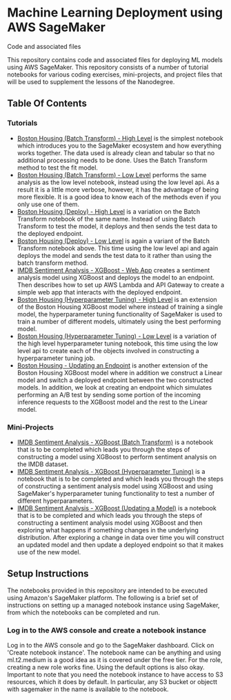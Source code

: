 # Machine Learning Deployment using AWS SageMaker

Code and associated files 

This repository contains code and associated files for deploying ML models using AWS SageMaker. This repository consists of a number of tutorial notebooks for various coding exercises, mini-projects, and project files that will be used to supplement the lessons of the Nanodegree.

## Table Of Contents

### Tutorials
* [Boston Housing (Batch Transform) - High Level](https://github.com/shrikantnaidu/AWS-SageMaker/blob/master/SageMaker%20Tutorial/Boston%20Housing%20-%20XGBoost%20(Batch%20Transform)%20-%20High%20Level.ipynb) is the simplest notebook which introduces you to the SageMaker ecosystem and how everything works together. The data used is already clean and tabular so that no additional processing needs to be done. Uses the Batch Transform method to test the fit model.
* [Boston Housing (Batch Transform) - Low Level](https://github.com/shrikantnaidu/AWS-SageMaker/blob/master/SageMaker%20Tutorial/Boston%20Housing%20-%20XGBoost%20(Batch%20Transform)%20-%20Low%20Level.ipynb) performs the same analysis as the low level notebook, instead using the low level api. As a result it is a little more verbose, however, it has the advantage of being more flexible. It is a good idea to know each of the methods even if you only use one of them.
* [Boston Housing (Deploy) - High Level](https://github.com/shrikantnaidu/AWS-SageMaker/blob/master/SageMaker%20Tutorial/Boston%20Housing%20-%20XGBoost%20(Deploy)%20-%20High%20Level.ipynb) is a variation on the Batch Transform notebook of the same name. Instead of using Batch Transform to test the model, it deploys and then sends the test data to the deployed endpoint.
* [Boston Housing (Deploy) - Low Level](https://github.com/shrikantnaidu/AWS-SageMaker/blob/master/SageMaker%20Tutorial/Boston%20Housing%20-%20XGBoost%20(Deploy)%20-%20Low%20Level.ipynb) is again a variant of the Batch Transform notebook above. This time using the low level api and again deploys the model and sends the test data to it rather than using the batch transform method.
* [IMDB Sentiment Analysis - XGBoost - Web App](https://github.com/udacity/sagemaker-deployment/blob/master/Tutorials/IMDB%20Sentiment%20Analysis%20-%20XGBoost%20-%20Web%20App.ipynb) creates a sentiment analysis model using XGBoost and deploys the model to an endpoint. Then describes how to set up AWS Lambda and API Gateway to create a simple web app that interacts with the deployed endpoint.
* [Boston Housing (Hyperparameter Tuning) - High Level](https://github.com/udacity/sagemaker-deployment/tree/master/Tutorials/Boston%20Housing%20-%20XGBoost%20(Hyperparameter%20Tuning)%20-%20High%20Level.ipynb) is an extension of the Boston Housing XGBoost model where instead of training a single model, the hyperparameter tuning functionality of SageMaker is used to train a number of different models, ultimately using the best performing model.
* [Boston Housing (Hyperparameter Tuning) - Low Level](https://github.com/udacity/sagemaker-deployment/tree/master/Tutorials/Boston%20Housing%20-%20XGBoost%20(Hyperparameter%20Tuning)%20-%20Low%20Level.ipynb) is a variation of the high level hyperparameter tuning notebook, this time using the low level api to create each of the objects involved in constructing a hyperparameter tuning job.
* [Boston Housing - Updating an Endpoint](https://github.com/udacity/sagemaker-deployment/tree/master/Tutorials/Boston%20Housing%20-%20Updating%20an%20Endpoint.ipynb) is another extension of the Boston Housing XGBoost model where in addition we construct a Linear model and switch a deployed endpoint between the two constructed models. In addition, we look at creating an endpoint which simulates performing an A/B test by sending some portion of the incoming inference requests to the XGBoost model and the rest to the Linear model.

### Mini-Projects
* [IMDB Sentiment Analysis - XGBoost (Batch Transform)](https://github.com/udacity/sagemaker-deployment/tree/master/Mini-Projects/IMDB%20Sentiment%20Analysis%20-%20XGBoost%20(Batch%20Transform).ipynb) is a notebook that is to be completed which leads you through the steps of constructing a model using XGBoost to perform sentiment analysis on the IMDB dataset.
* [IMDB Sentiment Analysis - XGBoost (Hyperparameter Tuning)](https://github.com/udacity/sagemaker-deployment/tree/master/Mini-Projects/IMDB%20Sentiment%20Analysis%20-%20XGBoost%20(Hyperparameter%20Tuning).ipynb) is a notebook that is to be completed and which leads you through the steps of constructing a sentiment analysis model using XGBoost and using SageMaker's hyperparameter tuning functionality to test a number of different hyperparameters.
* [IMDB Sentiment Analysis - XGBoost (Updating a Model)](https://github.com/udacity/sagemaker-deployment/tree/master/Mini-Projects/IMDB%20Sentiment%20Analysis%20-%20XGBoost%20(Updating%20a%20Model).ipynb) is a notebook that is to be completed and which leads you through the steps of constructing a sentiment analysis model using XGBoost and then exploring what happens if something changes in the underlying distribution. After exploring a change in data over time you will construct an updated model and then update a deployed endpoint so that it makes use of the new model.


## Setup Instructions

The notebooks provided in this repository are intended to be executed using Amazon's SageMaker platform. The following is a brief set of instructions on setting up a managed notebook instance using SageMaker, from which the notebooks can be completed and run.

### Log in to the AWS console and create a notebook instance

Log in to the AWS console and go to the SageMaker dashboard. Click on 'Create notebook instance'. The notebook name can be anything and using ml.t2.medium is a good idea as it is covered under the free tier. For the role, creating a new role works fine. Using the default options is also okay. Important to note that you need the notebook instance to have access to S3 resources, which it does by default. In particular, any S3 bucket or objectt with sagemaker in the name is available to the notebook.

